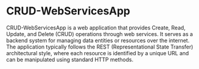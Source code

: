 # CRUD-WebServicesApp
CRUD-WebServicesApp is a web application that provides Create, Read, Update, and Delete (CRUD) operations through web services. It serves as a backend system for managing data entities or resources over the internet. The application typically follows the REST (Representational State Transfer) architectural style, where each resource is identified by a unique URL and can be manipulated using standard HTTP methods.


